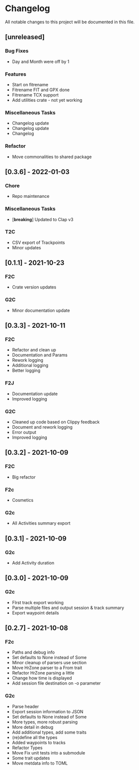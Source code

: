 # Changelog
All notable changes to this project will be documented in this file.

## [unreleased]

### Bug Fixes

- Day and Month were off by 1

### Features

- Start on fitrename
- Fitrename FIT and GPX done
- Fitrename TCX support
- Add utilities crate - not yet working

### Miscellaneous Tasks

- Changelog update
- Changelog update
- Changelog

### Refactor

- Move commonalities to shared package

## [0.3.6] - 2022-01-03

### Chore

- Repo maintenance

### Miscellaneous Tasks

- [**breaking**] Updated to Clap v3

### T2C

- CSV export of Trackpoints
- Minor updates

## [0.1.1] - 2021-10-23

### F2C

- Crate version updates

### G2C

- Minor documentation update

## [0.3.3] - 2021-10-11

### F2C

- Refactor and clean up
- Documentation and Params
- Rework logging
- Additional logging
- Better logging

### F2J

- Documentation update
- Improved logging

### G2C

- Cleaned up code based on Clippy feedback
- Document and rework logging
- Error output
- Improved logging

## [0.3.2] - 2021-10-09

### F2C

- Big refactor

### F2c

- Cosmetics

### G2c

- All Activities summary export

## [0.3.1] - 2021-10-09

### G2c

- Add Activity duration

## [0.3.0] - 2021-10-09

### G2c

- FIrst track export working
- Parse multiple files and output session & track summary
- Export waypoint details

## [0.2.7] - 2021-10-08

### F2c

- Paths and debug info
- Set defaults to None instead of Some
- Minor cleanup of parsers use section
- Move HrZone parser to a From trait
- Refactor HrZone parsing a little
- Change how time is displayed
- Add session file destination on -o parameter

### G2c

- Parse header
- Export session information to JSON
- Set defaults to None instead of Some
- More types, more robust parsing
- More detail in debug
- Add additional types, add some traits
- (re)define all the types
- Added waypoints to tracks
- Refactor Types
- Move Fix unit tests into a submodule
- Some trait updates
- Move metdata info to TOML

<!-- generated by git-cliff -->
